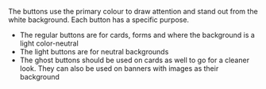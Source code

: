 The buttons use the primary colour to draw attention and stand out from the white background. Each button has a specific purpose.

- The regular buttons are for cards, forms and where the background is a light color-neutral
- The light buttons are for neutral backgrounds
- The ghost buttons should be used on cards as well to go for a cleaner look. They can also be used on banners with images as their background
